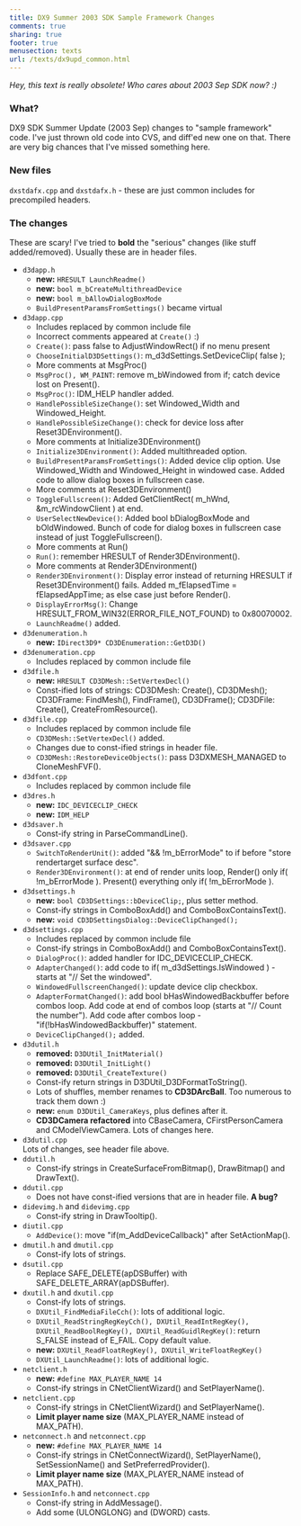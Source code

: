 ```yaml
---
title: DX9 Summer 2003 SDK Sample Framework Changes
comments: true
sharing: true
footer: true
menusection: texts
url: /texts/dx9upd_common.html
---
```


<p>
<em>Hey, this text is really obsolete! Who cares about 2003 Sep SDK now? :)</em>
</p>

<H3>What?</H3>
<p>
DX9 SDK Summer Update (2003 Sep) changes to "sample framework" code. I've just thrown old code into CVS, and diff'ed
new one on that. There are very big chances that I've missed something here.
</p>

<H3>New files</H3>
<p>
<code>dxstdafx.cpp</code> and <code>dxstdafx.h</code> - these are just common includes for precompiled headers.
</p>

<H3>The changes</H3>
<p>
These are scary! I've tried to <strong>bold</strong> the "serious" changes (like stuff added/removed). Usually these are in header files.
<ul>
<li>
	<code>d3dapp.h</code><br>
	<ul>
	<li><strong>new:</strong> <code>HRESULT LaunchReadme()</code></li>
	<li><strong>new:</strong> <code>bool m_bCreateMultithreadDevice</code></li>
	<li><strong>new:</strong> <code>bool m_bAllowDialogBoxMode</code></li>
	<li><code>BuildPresentParamsFromSettings()</code> became virtual</li>
	</ul>
</li>
<li>
	<code>d3dapp.cpp</code><br>
	<ul>
	<li>Includes replaced by common include file</li>
	<li>Incorrect comments appeared at <code>Create()</code> :)</li>
	<li><code>Create()</code>: pass false to AdjustWindowRect() if no menu present</li>
	<li><code>ChooseInitialD3DSettings()</code>: m_d3dSettings.SetDeviceClip( false );</li>
	<li>More comments at MsgProc()</li>
	<li><code>MsgProc(), WM_PAINT</code>: remove m_bWindowed from if; catch device lost on Present().</li>
	<li><code>MsgProc()</code>: IDM_HELP handler added.</li>
	<li><code>HandlePossibleSizeChange()</code>: set Windowed_Width and Windowed_Height.</li>
	<li><code>HandlePossibleSizeChange()</code>: check for device loss after Reset3DEnvironment().</li>
	<li>More comments at Initialize3DEnvironment()</li>
	<li><code>Initialize3DEnvironment()</code>: Added multithreaded option.</li>
	<li><code>BuildPresentParamsFromSettings()</code>: Added device clip option. Use Windowed_Width and Windowed_Height in windowed case.
		Added code to allow dialog boxes in fullscreen case.</li>
	<li>More comments at Reset3DEnvironment()</li>
	<li><code>ToggleFullscreen()</code>: Added GetClientRect( m_hWnd, &amp;m_rcWindowClient ) at end.</li>
	<li><code>UserSelectNewDevice()</code>: Added bool bDialogBoxMode and bOldWindowed. Bunch of code for dialog boxes in
		fullscreen case instead of just ToggleFullscreen().</li>
	<li>More comments at Run()</li>
	<li><code>Run()</code>: remember HRESULT of Render3DEnvironment().</li>
	<li>More comments at Render3DEnvironment()</li>
	<li><code>Render3DEnvironment()</code>: Display error instead of returning HRESULT if Reset3DEnvironment() fails.
		Added m_fElapsedTime = fElapsedAppTime; as else case just before Render().</li>
	<li><code>DisplayErrorMsg()</code>: Change HRESULT_FROM_WIN32(ERROR_FILE_NOT_FOUND) to 0x80070002.</li>
	<li><code>LaunchReadme()</code> added.</li>
	</ul>
</li>
<li>
	<code>d3denumeration.h</code><br>
	<ul>
	<li><strong>new:</strong> <code>IDirect3D9* CD3DEnumeration::GetD3D()</code></li>
	</ul>
</li>
<li>
	<code>d3denumeration.cpp</code><br>
	<ul>
	<li>Includes replaced by common include file</li>
	</ul>
</li>
<li>
	<code>d3dfile.h</code><br>
	<ul>
	<li><strong>new:</strong> <code>HRESULT CD3DMesh::SetVertexDecl()</code></li>
	<li>Const-ified lots of strings: CD3DMesh: Create(), CD3DMesh(); CD3DFrame: FindMesh(), FindFrame(), CD3DFrame(); CD3DFile: Create(), CreateFromResource().</li>
	</ul>
</li>
<li>
	<code>d3dfile.cpp</code><br>
	<ul>
	<li>Includes replaced by common include file</li>
	<li><code>CD3DMesh::SetVertexDecl()</code> added.</li>
	<li>Changes due to const-ified strings in header file.</li>
	<li><code>CD3DMesh::RestoreDeviceObjects()</code>: pass D3DXMESH_MANAGED to CloneMeshFVF().</li>
	</ul>
</li>
<li>
	<code>d3dfont.cpp</code><br>
	<ul>
	<li>Includes replaced by common include file</li>
	</ul>
</li>
<li>
	<code>d3dres.h</code><br>
	<ul>
	<li><strong>new:</strong> <code>IDC_DEVICECLIP_CHECK</code></li>
	<li><strong>new:</strong> <code>IDM_HELP</code></li>
	</ul>
</li>
<li>
	<code>d3dsaver.h</code><br>
	<ul>
	<li>Const-ify string in ParseCommandLine().</li>
	</ul>
</li>
<li>
	<code>d3dsaver.cpp</code><br>
	<ul>
	<li><code>SwitchToRenderUnit()</code>: added "&amp;&amp; !m_bErrorMode" to if before "store rendertarget surface desc".</li>
	<li><code>Render3DEnvironment()</code>: at end of render units loop, Render() only if( !m_bErrorMode ). Present() everything only
		if( !m_bErrorMode ).</li>
	</ul>
</li>
<li>
	<code>d3dsettings.h</code><br>
	<ul>
	<li><strong>new:</strong> <code>bool CD3DSettings::bDeviceClip;</code>, plus setter method.</li>
	<li>Const-ify strings in ComboBoxAdd() and ComboBoxContainsText().</li>
	<li><strong>new:</strong> <code>void CD3DSettingsDialog::DeviceClipChanged();</code></li>
	</ul>
</li>
<li>
	<code>d3dsettings.cpp</code><br>
	<ul>
	<li>Includes replaced by common include file</li>
	<li>Const-ify strings in ComboBoxAdd() and ComboBoxContainsText().</li>
	<li><code>DialogProc()</code>: added handler for IDC_DEVICECLIP_CHECK.</li>
	<li><code>AdapterChanged()</code>: add code to if( m_d3dSettings.IsWindowed ) - starts at "// Set the windowed".</li>
	<li><code>WindowedFullscreenChanged()</code>: update device clip checkbox.</li>
	<li><code>AdapterFormatChanged()</code>: add bool bHasWindowedBackbuffer before combos loop. Add code at end of combos loop (starts at "// Count the number").
		Add code after combos loop - "if(!bHasWindowedBackbuffer)" statement.</li>
	<li><code>DeviceClipChanged();</code> added.</li>
	</ul>
</li>
<li>
	<code>d3dutil.h</code><br>
	<ul>
	<li><strong>removed:</strong> <code>D3DUtil_InitMaterial()</code></li>
	<li><strong>removed:</strong> <code>D3DUtil_InitLight()</code></li>
	<li><strong>removed:</strong> <code>D3DUtil_CreateTexture()</code></li>
	<li>Const-ify return strings in D3DUtil_D3DFormatToString().</li>
	<li>Lots of shuffles, member renames to <strong>CD3DArcBall</strong>. Too numerous to track them down :)</li>
	<li><strong>new:</strong> <code>enum D3DUtil_CameraKeys</code>, plus defines after it.</li>
	<li><strong>CD3DCamera refactored</strong> into CBaseCamera, CFirstPersonCamera and CModelViewCamera. Lots of changes here.</li>
	</ul>
</li>
<li>
	<code>d3dutil.cpp</code><br>
	Lots of changes, see header file above.
</li>
<li>
	<code>ddutil.h</code><br>
	<ul>
	<li>Const-ify strings in CreateSurfaceFromBitmap(), DrawBitmap() and DrawText().</li>
	</ul>
</li>
<li>
	<code>ddutil.cpp</code><br>
	<ul>
	<li>Does not have const-ified versions that are in header file. <strong>A bug?</strong></li>
	</ul>
</li>
<li>
	<code>didevimg.h</code> and <code>didevimg.cpp</code><br>
	<ul>
	<li>Const-ify string in DrawTooltip().</li>
	</ul>
</li>
<li>
	<code>diutil.cpp</code><br>
	<ul>
	<li><code>AddDevice()</code>: move "if(m_AddDeviceCallback)" after SetActionMap().</li>
	</ul>
</li>
<li>
	<code>dmutil.h</code> and <code>dmutil.cpp</code><br>
	<ul>
	<li>Const-ify lots of strings.</li>
	</ul>
</li>
<li>
	<code>dsutil.cpp</code><br>
	<ul>
	<li>Replace SAFE_DELETE(apDSBuffer) with SAFE_DELETE_ARRAY(apDSBuffer).</li>
	</ul>
</li>
<li>
	<code>dxutil.h</code> and <code>dxutil.cpp</code><br>
	<ul>
	<li>Const-ify lots of strings.</li>
	<li><code>DXUtil_FindMediaFileCch()</code>: lots of additional logic.</li>
	<li><code>DXUtil_ReadStringRegKeyCch(), DXUtil_ReadIntRegKey(), DXUtil_ReadBoolRegKey(), DXUtil_ReadGuidlRegKey()</code>: return S_FALSE instead of E_FAIL.
		Copy default value.</li>
	<li><strong>new:</strong> <code>DXUtil_ReadFloatRegKey(), DXUtil_WriteFloatRegKey()</code></li>
	<li><code>DXUtil_LaunchReadme()</code>: lots of additional logic.</li>
	</ul>
</li>
<li>
	<code>netclient.h</code><br>
	<ul>
	<li><strong>new:</strong> <code>#define MAX_PLAYER_NAME 14</code></li>
	<li>Const-ify strings in CNetClientWizard() and SetPlayerName().</li>
	</ul>
</li>
<li>
	<code>netclient.cpp</code><br>
	<ul>
	<li>Const-ify strings in CNetClientWizard() and SetPlayerName().</li>
	<li><strong>Limit player name size</strong> (MAX_PLAYER_NAME instead of MAX_PATH).</li>
	</ul>
</li>
<li>
	<code>netconnect.h</code> and <code>netconnect.cpp</code><br>
	<ul>
	<li><strong>new:</strong> <code>#define MAX_PLAYER_NAME 14</code></li>
	<li>Const-ify strings in CNetConnectWizard(), SetPlayerName(), SetSessionName() and SetPreferredProvider().</li>
	<li><strong>Limit player name size</strong> (MAX_PLAYER_NAME instead of MAX_PATH).</li>
	</ul>
</li>
<li>
	<code>SessionInfo.h</code> and <code>netconnect.cpp</code><br>
	<ul>
	<li>Const-ify string in AddMessage().</li>
	<li>Add some (ULONGLONG) and (DWORD) casts.</li>
	</ul>
</li>
</ul>
</p>


<? include '../common/foot.php'; ?>
